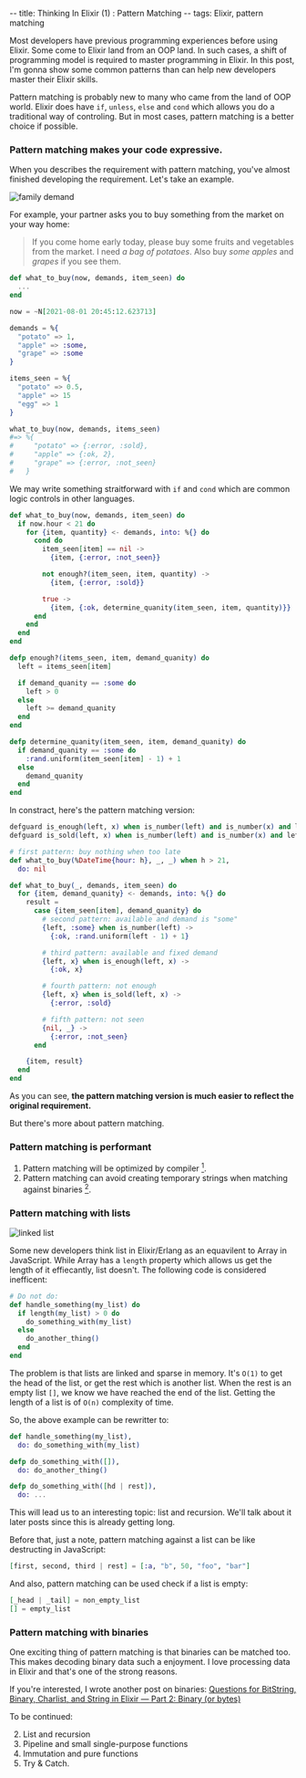 -- title: Thinking In Elixir (1) : Pattern Matching
-- tags: Elixir, pattern matching

Most developers have previous programming experiences before using Elixir. Some come to Elixir land from an OOP land. In such cases, a shift of programming model is required to master programming in Elixir. In this post, I'm gonna show some common patterns than can help new developers master their Elixir skills.

Pattern matching is probably new to many who came from the land of OOP world. Elixir does have `if`, `unless`, `else` and `cond` which allows you do a traditional way of controling. But in most cases, pattern matching is a better choice if possible.

### Pattern matching makes your code expressive.

When you describes the requirement with pattern matching, you've almost finished developing the requirement. Let's take an example.

![family demand](/post-images/family-demand.png)

For example, your partner asks you to buy something from the market on your way home:

> If you come home early today, please buy some fruits and vegetables from the market. I need *a bag of potatoes*. Also buy *some apples* and *grapes* if you see them.

```elixir
def what_to_buy(now, demands, item_seen) do
  ...
end

now = ~N[2021-08-01 20:45:12.623713]

demands = %{
  "potato" => 1,
  "apple" => :some,
  "grape" => :some
}

items_seen = %{
  "potato" => 0.5,
  "apple" => 15
  "egg" => 1
}

what_to_buy(now, demands, items_seen)
#=> %{
#     "potato" => {:error, :sold},
#     "apple" => {:ok, 2},
#     "grape" => {:error, :not_seen}
#   }
```

We may write something straitforward with `if` and `cond` which are common logic controls in other languages.

```elixir
def what_to_buy(now, demands, item_seen) do
  if now.hour < 21 do
    for {item, quantity} <- demands, into: %{} do
      cond do
        item_seen[item] == nil ->
          {item, {:error, :not_seen}}

        not enough?(item_seen, item, quantity) ->
          {item, {:error, :sold}}

        true ->
          {item, {:ok, determine_quanity(item_seen, item, quantity)}}
      end
    end
  end
end

defp enough?(items_seen, item, demand_quanity) do
  left = items_seen[item]

  if demand_quanity == :some do
    left > 0
  else
    left >= demand_quanity
  end
end

defp determine_quanity(item_seen, item, demand_quanity) do
  if demand_quanity == :some do
    :rand.uniform(item_seen[item] - 1) + 1
  else
    demand_quanity
  end
end
```

In constract, here's the pattern matching version:

```elixir
defguard is_enough(left, x) when is_number(left) and is_number(x) and left >= x
defguard is_sold(left, x) when is_number(left) and is_number(x) and left < x

# first pattern: buy nothing when too late
def what_to_buy(%DateTime{hour: h}, _, _) when h > 21,
  do: nil

def what_to_buy(_, demands, item_seen) do
  for {item, demand_quanity} <- demands, into: %{} do
    result =
      case {item_seen[item], demand_quanity} do
        # second pattern: available and demand is "some"
        {left, :some} when is_number(left) ->
          {:ok, :rand.uniform(left - 1) + 1}

        # third pattern: available and fixed demand
        {left, x} when is_enough(left, x) ->
          {:ok, x}

        # fourth pattern: not enough
        {left, x} when is_sold(left, x) ->
          {:error, :sold}

        # fifth pattern: not seen
        {nil, _} ->
          {:error, :not_seen}
      end

    {item, result}
  end
end
```

As you can see, **the pattern matching version is much easier to reflect the original requirement.**

But there's more about pattern matching.

### Pattern matching is performant

1. Pattern matching will be optimized by compiler [<sup>1</up>](https://erlang.org/doc/efficiency_guide/functions.html#pattern-matching).
2. Pattern matching can avoid creating temporary strings when matching against binaries [<sup>2</sup>](https://erlang.org/doc/efficiency_guide/binaryhandling.html#match_context).

### Pattern matching with lists

![linked list](/post-images/linked-list.png)

Some new developers think list in Elixir/Erlang as an equavilent to Array in JavaScript. While Array has a `length` property which allows us get the length of it effiecantly, list doesn't. The following code is considered inefficent:

```elixir
# Do not do:
def handle_something(my_list) do
  if length(my_list) > 0 do
    do_something_with(my_list)
  else
    do_another_thing()
  end
end
```

The problem is that lists are linked and sparse in memory. It's `O(1)` to get the head of the list, or get the rest which is another list. When the rest is an empty list `[]`, we know we have reached the end of the list. Getting the length of a list is of `O(n)` complexity of time.

So, the above example can be rewritter to:

```elixir
def handle_something(my_list),
  do: do_something_with(my_list)

defp do_something_with([]),
  do: do_another_thing()

defp do_something_with([hd | rest]),
  do: ...
```

This will lead us to an interesting topic: list and recursion. We'll talk about it later posts since this is already getting long.

Before that, just a note, pattern matching against a list can be like destructing in JavaScript:

```elixir
[first, second, third | rest] = [:a, "b", 50, "foo", "bar"]
```

And also, pattern matching can be used check if a list is empty:

```elixir
[_head | _tail] = non_empty_list
[] = empty_list
```

### Pattern matching with binaries

One exciting thing of pattern matching is that binaries can be matched too. This makes decoding binary data such a enjoyment. I love processing data in Elixir and that's one of the strong reasons.

If you're interested, I wrote another post on binaries: [Questions for BitString, Binary, Charlist, and String in Elixir — Part 2: Binary (or bytes)](https://qhwa-85848.medium.com/questions-for-bitstring-binary-charlist-and-string-in-elixir-part-2-binary-or-bytes-687315789030)


To be continued:

2. List and recursion
3. Pipeline and small single-purpose functions
4. Immutation and pure functions
5. Try & Catch.
